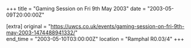 +++
title = "Gaming Session on Fri 9th May 2003"
date = "2003-05-09T20:00:00Z"

[extra]
original = "https://uwcs.co.uk/events/gaming-session-on-fri-9th-may-2003-1474488941332/"    
end_time = "2003-05-10T03:00:00Z"
location = "Ramphal R0.03/4"
+++



